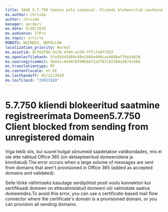 ```yaml
---
title: 1048 5.7.750 teenus pole saadaval. Kliendi blokeeritud saatmine registreerimata domeenid
ms.author: chrisda
author: chrisda
manager: serdars
ms.date: 9/28/2018
ms.audience: ITPro
ms.topic: article
ROBOTS: NOINDEX, NOFOLLOW
localization_priority: Normal
ms.assetid: 8cf6d70b-9a78-4f04-ac59-7ffcf44ffd22
ms.openlocfilehash: 5fe5b343d89c49e1805e4d0cac6698ef35e1dd30
ms.sourcegitcommit: dd43cc0a9470f98b8ef2a3787c823801d674c666
ms.translationtype: MT
ms.contentlocale: et-EE
ms.lasthandoff: 02/12/2019
ms.locfileid: "29921920"
---
```

# <a name="57750-client-blocked-from-sending-from-unregistered-domain"></a><span data-ttu-id="11e58-103">5.7.750 kliendi blokeeritud saatmine registreerimata Domeen</span><span class="sxs-lookup"><span data-stu-id="11e58-103">5.7.750 Client blocked from sending from unregistered domain</span></span>

<span data-ttu-id="11e58-104">Viga tekib siis, kui suurel hulgal sõnumeid saadetakse valdkondades, mis ei ole ette nähtud Office 365 (on aktsepteeritud domeenidena ja kinnitatud).</span><span class="sxs-lookup"><span data-stu-id="11e58-104">The error occurs when a large volume of messages are sent from domains that aren't provisioned in Office 365 (added as accepted domains and validated).</span></span>
  
<span data-ttu-id="11e58-105">Selle tõrke vältimiseks kasutage serdipõhist posti voolu konnektori kui sertifikaadi domeen on ettevalmistatud domeeni või valmistate saatva domeenides.</span><span class="sxs-lookup"><span data-stu-id="11e58-105">To avoid this error, you can use a certificate-based mail flow connector where the certificate's domain is a provisioned domain, or you can provision all sending domains.</span></span>
  

